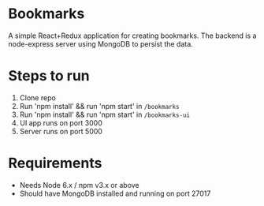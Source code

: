 Bookmarks
=========

A simple React+Redux application for creating bookmarks. The backend is a node-express server using MongoDB to persist the data.

Steps to run
=============
1. Clone repo
2. Run 'npm install' && run 'npm start' in `/bookmarks`
3. Run 'npm install' && run 'npm start' in `/bookmarks-ui`
4. UI app runs on port 3000 
5. Server runs on port 5000

Requirements
===============
* Needs Node 6.x / npm v3.x or above
* Should have MongoDB installed and running on port 27017
